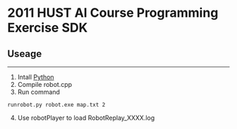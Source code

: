 ﻿2011 HUST AI Course Programming Exercise SDK
========
## Useage

------------

1. Intall [Python](http://python.org/)
2. Compile robot.cpp
3. Run command

```
runrobot.py robot.exe map.txt 2
```

4. Use robotPlayer to load RobotReplay_XXXX.log